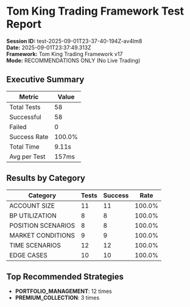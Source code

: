 # Tom King Trading Framework Test Report

**Session ID:** test-2025-09-01T23-37-40-194Z-av4lm8  
**Date:** 2025-09-01T23:37:49.313Z  
**Framework:** Tom King Trading Framework v17  
**Mode:** RECOMMENDATIONS ONLY (No Live Trading)  

## Executive Summary

| Metric | Value |
|--------|-------|
| Total Tests | 58 |
| Successful | 58 |
| Failed | 0 |
| Success Rate | 100.0% |
| Total Time | 9.11s |
| Avg per Test | 157ms |

## Results by Category

| Category | Tests | Success | Rate |
|----------|-------|---------|------|
| ACCOUNT SIZE | 11 | 11 | 100.0% |
| BP UTILIZATION | 8 | 8 | 100.0% |
| POSITION SCENARIOS | 8 | 8 | 100.0% |
| MARKET CONDITIONS | 9 | 9 | 100.0% |
| TIME SCENARIOS | 12 | 12 | 100.0% |
| EDGE CASES | 10 | 10 | 100.0% |

## Top Recommended Strategies

- **PORTFOLIO_MANAGEMENT**: 12 times
- **PREMIUM_COLLECTION**: 3 times
